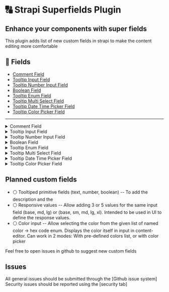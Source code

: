 # 🔠 Strapi Superfields Plugin

## Enhance your components with super fields

This plugin adds list of new custom fields in strapi to make the content editing more comfortable



## 🔗 Fields

- [Comment Field](#1-comment-field)
- [Tooltip Input Field](#2-tooltip-input-field)
- [Tooltip Number Input Field](#3-tooltip-number-input-field)
- [Boolean Field](#4-boolean-field)
- [Tooltip Enum Field](#5-tooltip-enum-field)
- [Tooltip Multi Select Field](#6-tooltip-multi-select-field)
- [Tooltip Date Time Picker Field](#7-tooltip-date-time-picker-field)
- [Tooltip Color Picker Field](#8-tooltip-color-picker-field)


---

<details>

<summary>Comment Field</summary>

### 1. Comment Field

✔️ Used to leave a comment in admin to inform about something
⚠️ The field is used as private and thus won't appear in api response, it is intended to be used only inside strapiu only

⚙️ Settings
![Comment Settings](https://github.com/newproweb/strapi-plugin-superfields/blob/master/docs/images/Comment-Settings.PNG?raw=true)

- Name -- name of field
- Comment -- Content of the comment
- Color variant -- The color schema of the comment. Can be green (success), yellow (warn), red (error)

✅ Results this
![Comment Result](https://github.com/newproweb/strapi-plugin-superfields/blob/master/docs/images/Comment-Result.PNG?raw=true)

</details>


<details>

<summary>Tooltip Input Field</summary>

### 2. Tooltip Input Field


✔️ This custom field allows you to display **tooltips** on input fields directly in the Content Manager.  
🎯 Tooltips help explain the purpose of a field, providing inline documentation and improving content editor usability.  
📌 Especially useful for onboarding editors or when fields require clarification about how values are used.

⚠️ This field is for **editorial use only** — tooltip messages are **not included in the API response**.

---

#### ⚙️ Field Configuration

Tooltip Input Field comes with multiple settings to customize how the help text appears:

![Field Configuration loooking](./docs/images/tooltip-config.jpg)


- **Name** – The visible label for the field
- **Description** – Optional small text under the input
- **Tooltip message** – The message shown in the tooltip (appears on hover)


---

#### ✅ How It Looks

Below is an example of how a tooltip field appears in the Content Editor:

![Tooltip Field Result](./docs/images/tooltip-result.jpg)

As you can see:

- The input field has a clear label and description
- A tooltip icon (`ⓘ`) shows contextual help when hovered
- This improves the clarity and usability of your Strapi admin panel

---

#### 🤔 Why Use Tooltip Input Field?

Tooltip Input Field let you:

- Guide editors without taking too much space
- Clarify business rules or formatting
- Improve content accuracy and consistency
- Reduce confusion for complex or optional fields
</details>


<details>

<summary>Tooltip Number Input Field</summary>

### 3. Tooltip Number Input Field

✔️ This custom field allows you to display **tooltips** on number input fields directly in the Content Manager.  
🎯 It helps explain the purpose of a numeric field, providing inline guidance and improving the user experience for content editors.  
📌 Especially useful when fields require specific formats or clarification.

⚠️ This field is for **editorial use only** — tooltip messages are **not included in the API response**.

---

#### ⚙️ Field Configuration

Tooltip Number Input Field provides flexible configuration options:

![Tooltip Number Config](./docs/images/number-tooltip-config.jpg)

- **Name** – The name of the field (no spaces allowed)
- **Tooltip message content** – The message shown in the tooltip when hovering the (ℹ️) icon
- **Field Description** – Optional description shown under the input field

---

#### 🧠 Advanced Settings

Advanced options allow further validation and customization:

![Advanced Settings](./docs/images/number-tooltip-advanced.jpg)

- **Default Value** – Predefined number to be used as the default input
- **Validation Regex** – Regular expression to validate specific numeric patterns
- **Maximum Length** – Maximum allowed character length for the input
- **Minimum Length** – Minimum character length required
- **Private Field** – Field is hidden from API responses and only visible in the admin panel
- **Required Field** – Field must be filled before submitting the form
- **Unique Field** – Ensures the value is unique across all entries

---

#### ✅ How It Looks

Here is how the Tooltip Number Input Field appears in the Content Editor:

![Tooltip Number Result](./docs/images/number-tooltip-result.jpg)

As shown above:

- The field is clearly labeled and displays a helpful tooltip
- A tooltip icon (`ⓘ`) shows contextual help on hover
- An optional description is displayed below the input box
- Default value can be pre-filled

---

#### 🤔 Why Use Tooltip Number Input Field?

Using this field can improve your content editing experience by:

- Providing contextual help for complex numeric fields
- Reducing errors and confusion for content editors
- Supporting validations to enforce rules
- Enhancing usability through better documentation directly in the form

</details>

<details>

<summary>Boolean Field</summary>

### 4. Boolean Field

✔️ This custom field allows you to add a boolean toggle (yes/no) switch to your content type.  
🎯 It’s useful for binary decisions like enabling/disabling features, flags, or simple true/false statuses.  
📌 Easily integrates into your content editing workflow without writing custom logic.

⚠️ This field supports API visibility control, validation, and advanced toggling logic.

---

#### ⚙️ Field Configuration

Boolean Field includes simple yet effective settings:

![Boolean Field Configuration](./docs/images/boolean-toggle-settings.jpg)

- **Name** – The name of the field (used in the API)
- **Label** – Display label in the admin panel
- **Description** – Optional explanation under the toggle
- **Default Value** – Set `true` or `false` as default state

---

#### 🧠 Advanced Settings

Fine-tune your boolean field with advanced options:

![Boolean Advanced Settings](./docs/images/boolean-toggle-advanced.jpg)

- **Default Setting** – Set `true` or `false` or `null` as default state
- **Private Field** – Hidden from API responses
- **Required Field** – Must be explicitly selected
- **Unique Field** – Ensure only one entry can have a specific value

---

#### ✅ How It Looks

Here's how the Boolean Field appears in the Content Editor:

![Boolean Result](./docs/images/boolean-toggle-result.jpg)

- The toggle appears as a simple switch
- Editors can enable or disable with one click
- Help text and default values improve UX

---

#### 🤔 Why Use Boolean Field?

Boolean Fields help you:

- Add clear yes/no options for editors
- Control feature toggles or flags easily
- Improve editor clarity with description + default value
- Simplify conditional logic in content workflows

</details>


<details>

<summary>Tooltip Enum Field</summary>

### 5. Tooltip Enum Field


✔️ This custom field allows you to define **enum values with tooltip support** directly in the Content Manager.  
🎯 Useful for selecting predefined options while providing inline guidance to editors.  
📌 Tooltips explain the purpose of the field and its options.

⚠️ This field is for **editorial use only** — tooltip messages are **not included in the API response**.

---

#### ⚙️ Field Configuration

The Tooltip Enum Field provides flexible configuration options:

![Tooltip Enum Config](./docs/images/enum-settings.jpg)

- **Name** – The name of the field (used in the API)
- **Enum Values** – List of values, one per line (e.g. `Draft`, `Published`, `Archived`)
- **Tooltip message content** – Message shown in the tooltip (ℹ️ icon)
- **Field Description** – Optional text displayed below the input
- **Default Value** – Select one of the enum values to use as default

---

#### 🧠 Advanced Settings

Additional options are available for validation and API behavior:

![Tooltip Enum Advanced](./docs/images/enum-advanced.jpg)

- **Private Field** – Field will be hidden in API responses
- **Required Field** – Field must be filled in before submitting the form
- **Unique Field** – Ensures the value is unique across all entries

---

#### ✅ How It Looks

Here’s how the Tooltip Enum Field appears in the Content Editor:

![Tooltip Enum Result](./docs/images/enum-result.jpg)

As shown above:

- The field has a clear label and optional description
- Tooltip icon (`ⓘ`) displays contextual help on hover
- Editors can select from predefined enum values

---

#### 🤔 Why Use Tooltip Enum Field?

Tooltip Enum Fields are great for:

- Making selection fields more informative
- Ensuring consistent value usage
- Helping editors understand field purpose at a glance
- Improving UX with tooltips and defaults

</details>


<details>

<summary>Tooltip Multi Select Field</summary>

### 6. Tooltip Multi Select Field

✔️ This powerful custom field combines **tooltip support** with various selection modes, giving editors a flexible and guided way to choose values.  
🎯 Depending on the selected mode, the field can behave as a **Multi Select**, **Single Select**, **Combobox**, or **Nested Multi Select**.  
📌 Especially useful when editors need structured selections while being guided with tooltips.

⚠️ This field is for **editorial use only** — tooltip messages are **not included in the API response**.

---

#### ⚙️ Field Configuration

The Tooltip Multi Select Field includes highly customizable options:

![Tooltip Multi Select Config](./docs/images/multiselect-settings.jpg)

- **Name** – The name of the field (used in the API)
- **Select Type** – Defines how the input behaves. Options:
  - `multi-select`
  - `single-select`
  - `combobox`
  - `nested-multi-select`
- **Options List** – The values to choose from (simple list or nested tree, depending on the mode)
- **Tooltip Message** – Help text shown via tooltip (ℹ️ icon)
- **Field Description** – Optional description displayed under the input
- **Default Value** – One or more preselected values (based on mode)

---

#### 🧠 Advanced Settings

Take control over validation and visibility:

![Tooltip Multi Select Advanced](./docs/images/multiselect-advanced.jpg)

- **Private Field** – Field will be hidden in API responses
- **Required Field** – Must be filled before submission
- **Unique Field** – Ensures the selection is unique across all entries

---

#### ✅ How It Looks

Each select type adapts its UI accordingly in the Content Manager:

- `Multi Select` – Allows selecting multiple values
- `Single Select` – Dropdown with only one selectable value
- `Combobox` – Combines search + selection
- `Nested Multi Select` – Enables hierarchical selection from parent/child nodes

![Tooltip Multi Select Result](./docs/images/multiselect-result.jpg)

As shown:

- The field label, description, and tooltip make it editor-friendly
- Flexible input styles suit a variety of use cases

---

#### 🤔 Why Use Tooltip Multi Select Field?

This field is perfect for scenarios where editors:

- Need guided input with contextual help
- Must select from complex, structured options
- Require flexibility between single and multiple selection types
- Benefit from improved clarity via tooltips and inline documentation

</details>

<details>

<summary>Tooltip Date Time Picker Field</summary>

>### 7. Tooltip Date Time Picker Field


✔️ This custom field allows editors to **select date and time** with the help of tooltips and descriptions.  
🎯 Useful for scheduling content, setting deadlines, or storing event times — all while guiding users with contextual help.  
📌 Combines Strapi-friendly UX with rich configuration options.

⚠️ This field is for **editorial use only** — tooltip messages are **not included in the API response**.

---

#### ⚙️ Field Configuration

The Tooltip Date Time Picker includes intuitive configuration options:

![Tooltip Date Time Config](./docs/images/datetime-config.jpg)

- **Name** – Field label shown in the admin panel  
- **Tooltip Message** – Contextual help shown via tooltip icon (ℹ️)  
- **Field Description** – Optional small text displayed under the input  
- **Default Value** – Optional default date/time value  

---

#### 🧠 Advanced Settings

You can enhance field behavior and validation with these advanced options:

![Tooltip Date Time Advanced](./docs/images/datetime-advanced.jpg)

- **Private Field** – Will be hidden from API responses  
- **Required Field** – Must be filled before submitting the form  
- **Unique Field** – Ensures no duplicates across entries  

---

#### ✅ How It Looks

Here’s how the Tooltip Date Time Picker appears in the Content Editor:

![Tooltip Date Time Result](./docs/images/datetime-result.jpg)

As you can see:

- The field includes a clear label and optional description  
- A tooltip icon (`ℹ️`) shows helpful info when hovered  
- A calendar + clock picker provides intuitive date/time selection  
- Default values and clearable input improve UX  

---

#### 🤔 Why Use Tooltip Date Time Picker?

This field is ideal when editors need to:

- Set future publish dates or deadlines  
- Choose times for scheduled events or reminders  
- Understand the meaning of the timestamp via tooltips  
- Improve accuracy with a calendar-based UI
</details>



<details>
<summary>
Tooltip Color Picker Field
</summary>

### 8. Tooltip Color Picker Field


✔️ This custom field allows editors to **select a color** from a predefined list or a color picker — with tooltip and description support.  
🎯 Perfect for selecting visual attributes like theme colors, status indicators, or branding elements.  
📌 It provides both a color name (e.g. `Primary`) and visual color swatch, improving clarity and usability for editors.

⚠️ This field is for **editorial use only** — tooltip messages are **not included in the API response**.

---

#### ⚙️ Field Configuration

The Tooltip Color Picker supports flexible setup:

![Tooltip Color Picker Config](./docs/images/colorpicker-config.jpg)

- **Name** – Field label displayed in admin panel  
- **Tooltip Message** – Contextual help shown via tooltip (ℹ️)  
- **Field Description** – Optional short text under the input  
- **Color List** – JSON-style list of `{ name, hex }` entries  
- **Default Value** – Optional default color (can be name or hex)  
- **Enable Color Picker** – Toggle to allow manual hex color picking

---

#### 🧠 Advanced Settings

Additional settings for validation and behavior:

![Tooltip Color Picker Advanced](./docs/images/colorpicker-advanced.jpg)

- **Private Field** – Will not be returned in the API  
- **Required Field** – Must be selected before saving  
- **Unique Field** – Ensures uniqueness across all entries  

---

#### ✅ How It Looks

Here’s how the field appears inside the Content Manager:

![Tooltip Color Picker Result](./docs/images/colorpicker-result.jpg)

Features include:

- Tooltip help via icon  
- Predefined colors with visual swatch and name  
- Optional hex input via color picker  
- Default color pre-selected (if configured)

---

#### 🤔 Why Use Tooltip Color Picker Field?

This field is a great fit for:

- Selecting theme or status colors consistently  
- Reducing input errors by limiting color choices  
- Letting editors quickly recognize colors visually  
- Offering flexibility via optional hex picker

</details>



## Planned custom fields

- ⚪ Tooltiped primitive fields (text, number, boolean) -- To add the description and the
- ⚪ Responsive values -- Allow adding 3 or 5 values for the same input field (base, md, lg) or (base, sm, md, lg, xl). Intended to be used in UI to define the response values.
- ⚪ Color input -- Allow selecting the color from the given list of named color -> hex code enum. Displays the color itself in input in content-editor. Can work in 2 modes: With pre-defined colors list, or with color picker

Feel free to open issues in github to suggest new custom fields

## Issues

All general issues should be submitted through the [Github issue system]
Security issues should be reported using the [security tab]
